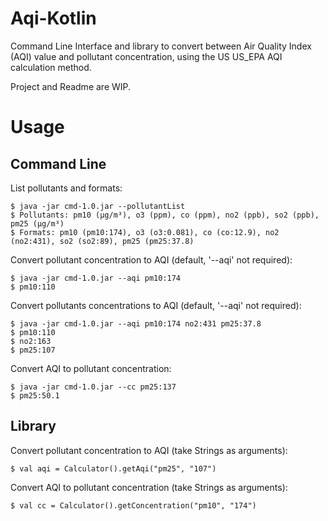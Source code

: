 # Aqi-Kotlin
Command Line Interface and library to convert between Air Quality Index (AQI) value and pollutant concentration, using the US US_EPA AQI calculation method.

Project and Readme are WIP.


Usage
=====


Command Line
------------

List pollutants and formats:

    $ java -jar cmd-1.0.jar --pollutantList
    $ Pollutants: pm10 (µg/m³), o3 (ppm), co (ppm), no2 (ppb), so2 (ppb), pm25 (µg/m³)
    $ Formats: pm10 (pm10:174), o3 (o3:0.081), co (co:12.9), no2 (no2:431), so2 (so2:89), pm25 (pm25:37.8)
    
Convert pollutant concentration to AQI (default, '--aqi' not required):

    $ java -jar cmd-1.0.jar --aqi pm10:174    
    $ pm10:110 

Convert pollutants concentrations to AQI (default, '--aqi' not required):

    $ java -jar cmd-1.0.jar --aqi pm10:174 no2:431 pm25:37.8
    $ pm10:110 
    $ no2:163 
    $ pm25:107 
    
Convert AQI to pollutant concentration:

    $ java -jar cmd-1.0.jar --cc pm25:137    
    $ pm25:50.1


Library
-------

Convert pollutant concentration to AQI (take Strings as arguments):

    $ val aqi = Calculator().getAqi("pm25", "107")

Convert AQI to pollutant concentration (take Strings as arguments):

    $ val cc = Calculator().getConcentration("pm10", "174")
